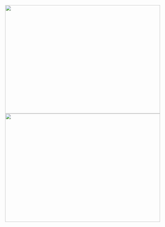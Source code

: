<img src="https://user-images.githubusercontent.com/40713378/42124805-1167415e-7c72-11e8-9a10-753afff620d4.png" width="500" height="350" />
<img src="https://user-images.githubusercontent.com/40713378/42124829-c855c7a0-7c72-11e8-8a15-08d7bf40238d.png" width="500" height="350" />
